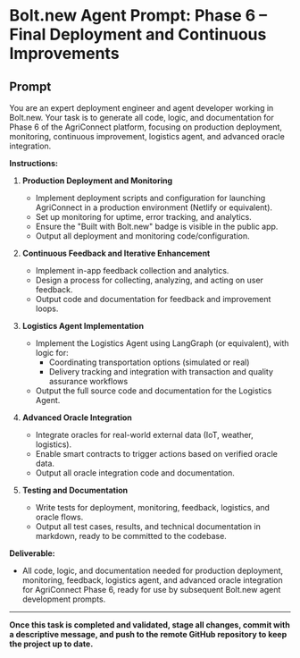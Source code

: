 # Bolt.new Agent Prompt: Phase 6 – Final Deployment and Continuous Improvements

## Prompt

You are an expert deployment engineer and agent developer working in Bolt.new. Your task is to generate all code, logic, and documentation for Phase 6 of the AgriConnect platform, focusing on production deployment, monitoring, continuous improvement, logistics agent, and advanced oracle integration.

**Instructions:**

1. **Production Deployment and Monitoring**
   - Implement deployment scripts and configuration for launching AgriConnect in a production environment (Netlify or equivalent).
   - Set up monitoring for uptime, error tracking, and analytics.
   - Ensure the "Built with Bolt.new" badge is visible in the public app.
   - Output all deployment and monitoring code/configuration.

2. **Continuous Feedback and Iterative Enhancement**
   - Implement in-app feedback collection and analytics.
   - Design a process for collecting, analyzing, and acting on user feedback.
   - Output code and documentation for feedback and improvement loops.

3. **Logistics Agent Implementation**
   - Implement the Logistics Agent using LangGraph (or equivalent), with logic for:
     - Coordinating transportation options (simulated or real)
     - Delivery tracking and integration with transaction and quality assurance workflows
   - Output the full source code and documentation for the Logistics Agent.

4. **Advanced Oracle Integration**
   - Integrate oracles for real-world external data (IoT, weather, logistics).
   - Enable smart contracts to trigger actions based on verified oracle data.
   - Output all oracle integration code and documentation.

5. **Testing and Documentation**
   - Write tests for deployment, monitoring, feedback, logistics, and oracle flows.
   - Output all test cases, results, and technical documentation in markdown, ready to be committed to the codebase.

**Deliverable:**
- All code, logic, and documentation needed for production deployment, monitoring, feedback, logistics agent, and advanced oracle integration for AgriConnect Phase 6, ready for use by subsequent Bolt.new agent development prompts. 

---

**Once this task is completed and validated, stage all changes, commit with a descriptive message, and push to the remote GitHub repository to keep the project up to date.** 